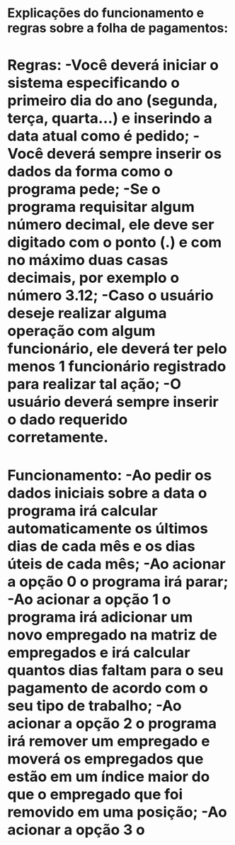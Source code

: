 <h1><b>Explicações do funcionamento e regras sobre a folha de pagamentos:
  <h3>Regras:
    -Você deverá iniciar o sistema especificando o primeiro dia do ano (segunda, terça, quarta...) e inserindo a data atual como é pedido;
    -Você deverá sempre inserir os dados da forma como o programa pede;
    -Se o programa requisitar algum número decimal, ele deve ser digitado com o ponto (.) e com no máximo duas casas decimais, por exemplo o número 3.12;
    -Caso o usuário deseje realizar alguma operação com algum funcionário, ele deverá ter pelo menos 1 funcionário registrado para realizar tal ação;
    -O usuário deverá sempre inserir o dado requerido corretamente.
    
  <h3>Funcionamento:
  -Ao pedir os dados iniciais sobre a data o programa irá calcular automaticamente os últimos dias de cada mês e os dias úteis de cada mês;
  -Ao acionar a opção 0 o programa irá parar;
  -Ao acionar a opção 1 o programa irá adicionar um novo empregado na matriz de empregados e irá calcular quantos dias faltam para o seu pagamento de acordo com o seu tipo de trabalho;
  -Ao acionar a opção 2 o programa irá remover um empregado e moverá os empregados que estão em um índice maior do que o empregado que foi removido em uma posição;
  -Ao acionar a opção 3 o 
